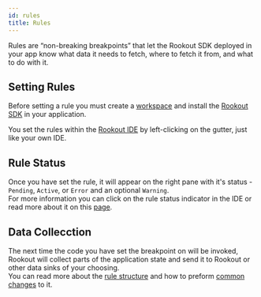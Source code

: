 ```yaml
---
id: rules
title: Rules
---
```


Rules are “non-breaking breakpoints” that let the Rookout SDK deployed in your app know what data it needs to fetch, where to fetch it from, and what to do with it.  

## Setting Rules

Before setting a rule you must create a [workspace](workspaces.md) and install the [Rookout SDK](rooks-setup.md) in your application.

You set the rules within the [Rookout IDE](https://app.rookout.com) by left-clicking on the gutter, just like your own IDE.  

## Rule Status
Once you have set the rule, it will appear on the right pane with it's status - `Pending`, `Active`, or `Error` and an optional `Warning`.  
For more information you can click on the rule status indicator in the IDE or read more about it on this [page](rules-status.md).  

## Data Collecction

The next time the code you have set the breakpoint on will be invoked, Rookout will collect parts of the application state and send it to Rookout or other data sinks of your choosing.  
You can read more about the [rule structure](rules-structure.md) and how to preform [common changes](rules-tasks.md) to it.
